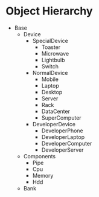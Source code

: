 Object Hierarchy
==========

- Base
	- Device
		- SpecialDevice
			- Toaster
			- Microwave
			- Lightbulb
			- Switch
		- NormalDevice
			- Mobile
			- Laptop
			- Desktop
			- Server
			- Rack
			- DataCenter
			- SuperComputer
		- DeveloperDevice
			- DeveloperPhone
			- DeveloperLaptop
			- DeveloperComputer
			- DeveloperServer
	- Components
		- Pipe
		- Cpu
		- Memory
		- Hdd
	- Bank
